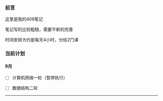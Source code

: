 ### 前言

这里是我的408笔记

笔记写的比较粗糙，需要不断的完善

时间安排大约是每天4小时，分给2门课



### 当前计划

#### 9月

- [ ] 计算机网络一轮（暂停执行）
- [ ] 数据结构二轮



<hr>

